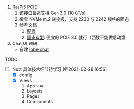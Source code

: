 1. [RasPi5 PCIE](https://www.raspberrypi.com/documentation/computers/raspberry-pi-5.html#raspberry-pi-connector-for-pcie)
	1. 该接口最高支持 [Gen 3.0](https://www.raspberrypi.com/documentation/computers/raspberry-pi-5.html#pcie-gen-3-0) (10 GT/s)
	2. 微雪 NVMe m.2 转接板，支持 2230 与 2242 规格的固态
	3. 参考文档
		1. [配置](https://blog.csdn.net/timelockerCSDN/article/details/135793432)
		2. [固态选型](https://docs.pineberrypi.com/nvme-compatibility-list): 便宜的 PCIE 3.0 就行（西数不能做启动盘
2. Chat UI 调研
	+ 自建 [lobe-chat](https://github.com/Kaikaikaifang/lobe-chat)

TODO 

- [ ] Nuxt 具体技术细节待学习 (@2024-02-28 16:56)
	- [x] config
	- [x] Views
		1. App.vue
		2. Layouts
		3. Pages
		4. Components
